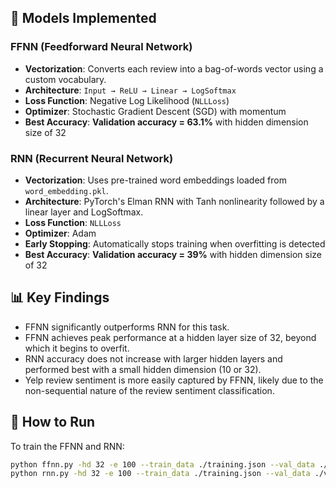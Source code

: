 
## 🧠 Models Implemented

### FFNN (Feedforward Neural Network)

- **Vectorization**: Converts each review into a bag-of-words vector using a custom vocabulary.
- **Architecture**: `Input → ReLU → Linear → LogSoftmax`
- **Loss Function**: Negative Log Likelihood (`NLLLoss`)
- **Optimizer**: Stochastic Gradient Descent (SGD) with momentum
- **Best Accuracy**: **Validation accuracy = 63.1%** with hidden dimension size of 32

### RNN (Recurrent Neural Network)

- **Vectorization**: Uses pre-trained word embeddings loaded from `word_embedding.pkl`.
- **Architecture**: PyTorch's Elman RNN with Tanh nonlinearity followed by a linear layer and LogSoftmax.
- **Loss Function**: `NLLLoss`
- **Optimizer**: Adam
- **Early Stopping**: Automatically stops training when overfitting is detected
- **Best Accuracy**: **Validation accuracy = 39%** with hidden dimension size of 32

## 📊 Key Findings

- FFNN significantly outperforms RNN for this task.
- FFNN achieves peak performance at a hidden layer size of 32, beyond which it begins to overfit.
- RNN accuracy does not increase with larger hidden layers and performed best with a small hidden dimension (10 or 32).
- Yelp review sentiment is more easily captured by FFNN, likely due to the non-sequential nature of the review sentiment classification.

## 🚀 How to Run

To train the FFNN and RNN:
```bash
python ffnn.py -hd 32 -e 100 --train_data ./training.json --val_data ./validation.json --do_train
python rnn.py -hd 32 -e 100 --train_data ./training.json --val_data ./validation.json --do_train


